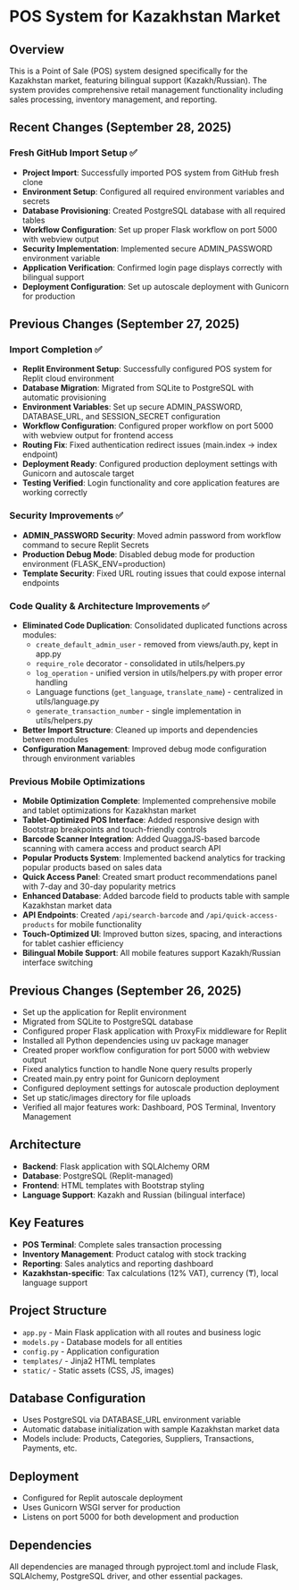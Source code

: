 # POS System for Kazakhstan Market

## Overview
This is a Point of Sale (POS) system designed specifically for the Kazakhstan market, featuring bilingual support (Kazakh/Russian). The system provides comprehensive retail management functionality including sales processing, inventory management, and reporting.

## Recent Changes (September 28, 2025)
### Fresh GitHub Import Setup ✅
- **Project Import**: Successfully imported POS system from GitHub fresh clone
- **Environment Setup**: Configured all required environment variables and secrets
- **Database Provisioning**: Created PostgreSQL database with all required tables
- **Workflow Configuration**: Set up proper Flask workflow on port 5000 with webview output
- **Security Implementation**: Implemented secure ADMIN_PASSWORD environment variable
- **Application Verification**: Confirmed login page displays correctly with bilingual support
- **Deployment Configuration**: Set up autoscale deployment with Gunicorn for production

## Previous Changes (September 27, 2025)
### Import Completion ✅
- **Replit Environment Setup**: Successfully configured POS system for Replit cloud environment
- **Database Migration**: Migrated from SQLite to PostgreSQL with automatic provisioning
- **Environment Variables**: Set up secure ADMIN_PASSWORD, DATABASE_URL, and SESSION_SECRET configuration
- **Workflow Configuration**: Configured proper workflow on port 5000 with webview output for frontend access
- **Routing Fix**: Fixed authentication redirect issues (main.index → index endpoint)
- **Deployment Ready**: Configured production deployment settings with Gunicorn and autoscale target
- **Testing Verified**: Login functionality and core application features are working correctly
### Security Improvements ✅
- **ADMIN_PASSWORD Security**: Moved admin password from workflow command to secure Replit Secrets
- **Production Debug Mode**: Disabled debug mode for production environment (FLASK_ENV=production)
- **Template Security**: Fixed URL routing issues that could expose internal endpoints

### Code Quality & Architecture Improvements ✅  
- **Eliminated Code Duplication**: Consolidated duplicated functions across modules:
  - `create_default_admin_user` - removed from views/auth.py, kept in app.py
  - `require_role` decorator - consolidated in utils/helpers.py
  - `log_operation` - unified version in utils/helpers.py with proper error handling
  - Language functions (`get_language`, `translate_name`) - centralized in utils/language.py
  - `generate_transaction_number` - single implementation in utils/helpers.py
- **Better Import Structure**: Cleaned up imports and dependencies between modules
- **Configuration Management**: Improved debug mode configuration through environment variables

### Previous Mobile Optimizations
- **Mobile Optimization Complete**: Implemented comprehensive mobile and tablet optimizations for Kazakhstan market
- **Tablet-Optimized POS Interface**: Added responsive design with Bootstrap breakpoints and touch-friendly controls
- **Barcode Scanner Integration**: Added QuaggaJS-based barcode scanning with camera access and product search API
- **Popular Products System**: Implemented backend analytics for tracking popular products based on sales data
- **Quick Access Panel**: Created smart product recommendations panel with 7-day and 30-day popularity metrics
- **Enhanced Database**: Added barcode field to products table with sample Kazakhstan market data
- **API Endpoints**: Created `/api/search-barcode` and `/api/quick-access-products` for mobile functionality
- **Touch-Optimized UI**: Improved button sizes, spacing, and interactions for tablet cashier efficiency
- **Bilingual Mobile Support**: All mobile features support Kazakh/Russian interface switching

## Previous Changes (September 26, 2025)
- Set up the application for Replit environment
- Migrated from SQLite to PostgreSQL database  
- Configured proper Flask application with ProxyFix middleware for Replit
- Installed all Python dependencies using uv package manager
- Created proper workflow configuration for port 5000 with webview output
- Fixed analytics function to handle None query results properly
- Created main.py entry point for Gunicorn deployment
- Configured deployment settings for autoscale production deployment
- Set up static/images directory for file uploads
- Verified all major features work: Dashboard, POS Terminal, Inventory Management

## Architecture
- **Backend**: Flask application with SQLAlchemy ORM
- **Database**: PostgreSQL (Replit-managed)
- **Frontend**: HTML templates with Bootstrap styling
- **Language Support**: Kazakh and Russian (bilingual interface)

## Key Features
- **POS Terminal**: Complete sales transaction processing
- **Inventory Management**: Product catalog with stock tracking
- **Reporting**: Sales analytics and reporting dashboard
- **Kazakhstan-specific**: Tax calculations (12% VAT), currency (₸), local language support

## Project Structure
- `app.py` - Main Flask application with all routes and business logic
- `models.py` - Database models for all entities
- `config.py` - Application configuration
- `templates/` - Jinja2 HTML templates
- `static/` - Static assets (CSS, JS, images)

## Database Configuration
- Uses PostgreSQL via DATABASE_URL environment variable
- Automatic database initialization with sample Kazakhstan market data
- Models include: Products, Categories, Suppliers, Transactions, Payments, etc.

## Deployment
- Configured for Replit autoscale deployment
- Uses Gunicorn WSGI server for production
- Listens on port 5000 for both development and production

## Dependencies
All dependencies are managed through pyproject.toml and include Flask, SQLAlchemy, PostgreSQL driver, and other essential packages.